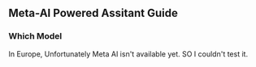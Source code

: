## Meta-AI Powered Assitant Guide

### Which Model

In Europe, Unfortunately Meta AI isn't available yet. SO I couldn't test it.